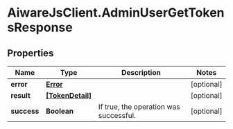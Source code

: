 # AiwareJsClient.AdminUserGetTokensResponse

## Properties

Name | Type | Description | Notes
------------ | ------------- | ------------- | -------------
**error** | [**Error**](Error.md) |  | [optional] 
**result** | [**[TokenDetail]**](TokenDetail.md) |  | [optional] 
**success** | **Boolean** | If true, the operation was successful. | [optional] 


